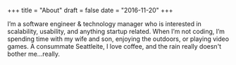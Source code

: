 +++
title = "About"
draft = false
date = "2016-11-20"
+++

I’m a software engineer &amp; technology manager who is interested in scalability, usability, and anything startup related. When I’m not coding, I’m spending time with my wife and son, enjoying the outdoors, or playing video games.
A consummate Seattleite, I love coffee, and the rain really doesn't bother me...really.